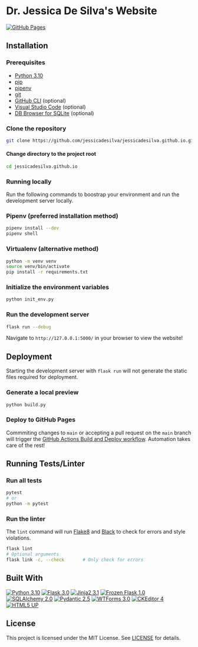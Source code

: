 # Dr. Jessica De Silva's Website
[![GitHub Pages](https://img.shields.io/badge/GitHub%20Pages-jessicadesilva.github.io-informational?logo=github)](https://jessicadesilva.github.io/)

## Installation
### Prerequisites
- [Python 3.10](https://www.python.org/downloads/release/python-3109/)
- [pip](https://pip.pypa.io/en/stable/installation/)
- [pipenv](https://pypi.org/project/pipenv/)
- [git](https://git-scm.com/downloads)
- [GitHub CLI](https://cli.github.com/) (optional)
- [Visual Studio Code](https://code.visualstudio.com/) (optional)
- [DB Browser for SQLite](https://sqlitebrowser.org/) (optional)

### Clone the repository
```sh
git clone https://github.com/jessicadesilva/jessicadesilva.github.io.git
```
#### Change directory to the project root
```sh
cd jessicadesilva.github.io
```
### Running locally
Run the following commands to boostrap your environment and run the development server locally.
### Pipenv (preferred installation method)
```sh
pipenv install --dev
pipenv shell
```
### Virtualenv (alternative method)
```sh
python -m venv venv
source venv/bin/activate
pip install -r requirements.txt
```
### Initialize the environment variables
```sh
python init_env.py
```
### Run the development server
```sh
flask run --debug
```
Navigate to `http://127.0.0.1:5000/` in your browser to view the website!

## Deployment
Starting the development server with `flask run` will not generate the static files required for deployment.
### Generate a local preview
```sh
python build.py
```
### Deploy to GitHub Pages
Commmiting changes to `main` or accepting a pull request on the `main` branch will trigger the [GitHub Actions Build and Deploy workflow](.github/workflows/main.yml). Automation takes care of the rest!

## Running Tests/Linter
### Run all tests
```sh
pytest
# or
python -m pytest
```
### Run the linter
The `lint` command will run [Flake8](https://flake8.pycqa.org/en/latest/) and [Black](https://black.readthedocs.io/en/stable/) to check for errors and style violations.
```sh
flask lint
# Optional arguments
flask link -c, --check       # Only check for errors
```

## Built With
[![Python 3.10](https://img.shields.io/badge/Python-3.10-informational?logo=python&logoColor=fff)](https://www.python.org/downloads/release/python-3109/)
[![Flask 3.0](https://img.shields.io/badge/Flask-3.0-informational?logo=flask)](https://flask.palletsprojects.com/en/3.0.x/)
[![Jinja2 3.1](https://img.shields.io/badge/Jinja2-3.1-informational?logo=jinja)](https://jinja.palletsprojects.com/en/3.1.x/)
[![Frozen Flask 1.0](https://img.shields.io/badge/Frozen_Flask-1.0-informational?logo=flask)](https://frozen-flask.readthedocs.io/en/latest/)
[![SQLAlchemy 2.0](https://img.shields.io/badge/SQLAlchemy-2.0-informational?logo=sqlalchemy)](https://docs.sqlalchemy.org/en/20/)
[![Pydantic 2.5](https://img.shields.io/badge/Pydantic-2.5-informational?logo=pydantic)](https://docs.pydantic.dev/2.5/)
[![WTForms 3.0](https://img.shields.io/badge/%23%3F%21_WTForms-3.0-informational)](https://wtforms.readthedocs.io/en/3.0.x/)
[![CKEditor 4](https://img.shields.io/badge/CKEditor-4-informational?logo=ckeditor4&logoColor=fff)](https://ckeditor.com/docs/ckeditor4/latest/index.html)
[![HTML5 UP](https://img.shields.io/badge/HTML5_UP-Editorial-informational?logo=html5&logoColor=fff)](https://html5up.net/editorial)

## License
This project is licensed under the MIT License. See [LICENSE](LICENSE) for details.
